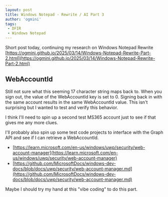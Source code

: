 ```yaml
---
layout: post
title: Windows Notepad - Rewrite / AI Part 3
author: 'ogmini'
tags:
 - DFIR
 - Windows Notepad
---
```


Short post today, continuing my research on Windows Notepad Rewrite [https://ogmini.github.io/2025/03/14/Windows-Notepad-Rewrite-Part-2.html](https://ogmini.github.io/2025/03/14/Windows-Notepad-Rewrite-Part-2.html)

## WebAccountId

Still not sure what this seeming 17 character string maps back to. When you sign out, the value of the WebAccountId key is set to 0. Signing back in with the same account results in the same WebAccountId value. This isn't surprising but I wanted to test and verify this behavior.

I think I'll need to spin up a second test MS365 account just to see if that gives me any more clues.

I'll probably also spin up some test code projects to interface with the Graph API and see if I can retrieve a WebAccountId. 
- [https://learn.microsoft.com/en-us/windows/uwp/security/web-account-manager](https://learn.microsoft.com/en-us/windows/uwp/security/web-account-manager)
- [https://github.com/MicrosoftDocs/windows-dev-docs/blob/docs/uwp/security/web-account-manager.md](https://github.com/MicrosoftDocs/windows-dev-docs/blob/docs/uwp/security/web-account-manager.md)

Maybe I should try my hand at this "vibe coding" to do this part.

